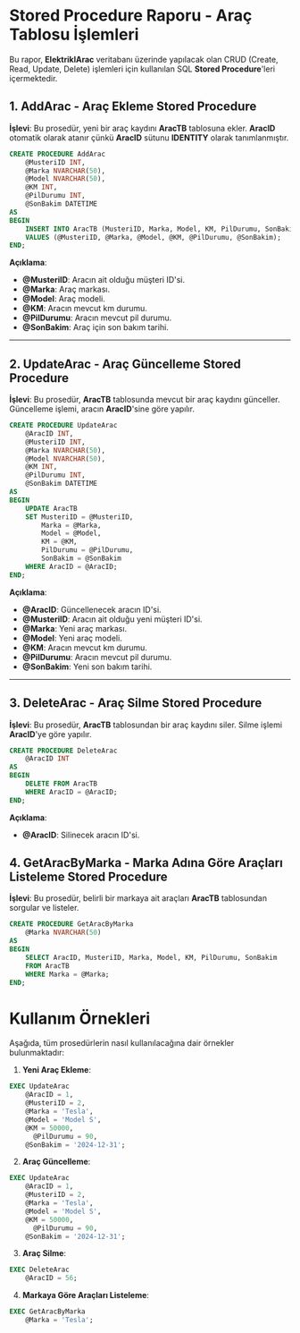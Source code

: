 # Stored Procedure Raporu - Araç Tablosu İşlemleri

Bu rapor, **ElektriklArac** veritabanı üzerinde yapılacak olan CRUD (Create, Read, Update, Delete) işlemleri için kullanılan SQL **Stored Procedure**'leri içermektedir.

## 1. **AddArac** - Araç Ekleme Stored Procedure

**İşlevi**: Bu prosedür, yeni bir araç kaydını **AracTB** tablosuna ekler. **AracID** otomatik olarak atanır çünkü **AracID** sütunu **IDENTITY** olarak tanımlanmıştır.

```sql
CREATE PROCEDURE AddArac
    @MusteriID INT,
    @Marka NVARCHAR(50),
    @Model NVARCHAR(50),
	@KM INT,
	@PilDurumu INT,
    @SonBakim DATETIME
AS
BEGIN
    INSERT INTO AracTB (MusteriID, Marka, Model, KM, PilDurumu, SonBakim)
    VALUES (@MusteriID, @Marka, @Model, @KM, @PilDurumu, @SonBakim);
END;
```

**Açıklama**:  
- **@MusteriID**: Aracın ait olduğu müşteri ID'si.
- **@Marka**: Araç markası.
- **@Model**: Araç modeli.
- **@KM**: Aracın mevcut km durumu.
- **@PilDurumu**: Aracın mevcut pil durumu.
- **@SonBakim**: Araç için son bakım tarihi.

---

## 2. **UpdateArac** - Araç Güncelleme Stored Procedure

**İşlevi**: Bu prosedür, **AracTB** tablosunda mevcut bir araç kaydını günceller. Güncelleme işlemi, aracın **AracID**'sine göre yapılır.

```sql
CREATE PROCEDURE UpdateArac
    @AracID INT,
    @MusteriID INT,
    @Marka NVARCHAR(50),
    @Model NVARCHAR(50),
    @KM INT,
	@PilDurumu INT,
    @SonBakim DATETIME
AS
BEGIN
    UPDATE AracTB
    SET MusteriID = @MusteriID,
        Marka = @Marka,
        Model = @Model,
		KM = @KM,
        PilDurumu = @PilDurumu,
        SonBakim = @SonBakim
    WHERE AracID = @AracID;
END;
```

**Açıklama**:  
- **@AracID**: Güncellenecek aracın ID'si.
- **@MusteriID**: Aracın ait olduğu yeni müşteri ID'si.
- **@Marka**: Yeni araç markası.
- **@Model**: Yeni araç modeli.
- **@KM**: Aracın mevcut km durumu.
- **@PilDurumu**: Aracın mevcut pil durumu.
- **@SonBakim**: Yeni son bakım tarihi.

---

## 3. **DeleteArac** - Araç Silme Stored Procedure

**İşlevi**: Bu prosedür, **AracTB** tablosundan bir araç kaydını siler. Silme işlemi **AracID**'ye göre yapılır.

```sql
CREATE PROCEDURE DeleteArac
    @AracID INT
AS
BEGIN
    DELETE FROM AracTB
    WHERE AracID = @AracID;
END;
```

**Açıklama**:  
- **@AracID**: Silinecek aracın ID'si.


## 4. **GetAracByMarka** - Marka Adına Göre Araçları Listeleme Stored Procedure

**İşlevi**: Bu prosedür, belirli bir markaya ait araçları **AracTB** tablosundan sorgular ve listeler.

```sql
CREATE PROCEDURE GetAracByMarka
    @Marka NVARCHAR(50)
AS
BEGIN
    SELECT AracID, MusteriID, Marka, Model, KM, PilDurumu, SonBakim
    FROM AracTB
    WHERE Marka = @Marka;
END;
```



# Kullanım Örnekleri

Aşağıda, tüm prosedürlerin nasıl kullanılacağına dair örnekler bulunmaktadır:

1. **Yeni Araç Ekleme**:

```sql
EXEC UpdateArac
    @AracID = 1,  
    @MusteriID = 2,  
    @Marka = 'Tesla',  
    @Model = 'Model S',  
    @KM = 50000,
	  @PilDurumu = 90,
    @SonBakim = '2024-12-31';
```

2. **Araç Güncelleme**:

```sql
EXEC UpdateArac
    @AracID = 1,  
    @MusteriID = 2,  
    @Marka = 'Tesla',  
    @Model = 'Model S',  
    @KM = 50000,
	  @PilDurumu = 90,
    @SonBakim = '2024-12-31';
```

3. **Araç Silme**:

```sql
EXEC DeleteArac 
    @AracID = 56;
```

4. **Markaya Göre Araçları Listeleme**:

```sql
EXEC GetAracByMarka 
    @Marka = 'Tesla';
```
